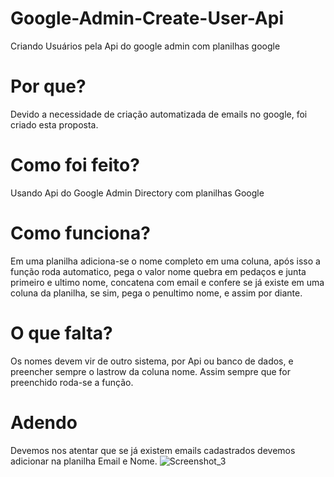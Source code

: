 # Google-Admin-Create-User-Api
Criando Usuários pela Api do google admin com planilhas google
# Por que?
Devido a necessidade de criação automatizada de emails no google, foi criado esta proposta.
# Como foi feito?
Usando Api do Google Admin Directory com planilhas Google
# Como funciona?
Em uma planilha adiciona-se o nome completo em uma coluna, após isso a função roda automatico, pega o valor nome quebra em pedaços e junta primeiro e ultimo nome, concatena com email e confere se já existe em uma coluna da planilha, se sim, pega o penultimo nome, e assim por diante.
# O que falta?
Os nomes devem vir de outro sistema, por Api ou banco de dados, e preencher sempre o lastrow da coluna nome. Assim sempre que for preenchido roda-se a função.
# Adendo
Devemos nos atentar que se já existem emails cadastrados devemos adicionar na planilha Email e Nome.
![Screenshot_3](https://user-images.githubusercontent.com/97992826/218317004-dd06140e-b9bd-4c7b-a2a3-19d68031937b.png)
